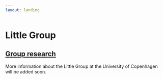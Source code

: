 ```yaml
---
layout: landing
---
```


# Little Group

## [Group research](https://renew.ku.dk/research/reseach-groups/little-group/#collapse-1582021919959)

More information about the Little Group at the University of Copenhagen will be added soon.&#x20;
